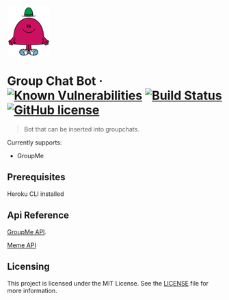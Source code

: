 <img src="img/mrchatterbox.png" alt="project logo image" width="100"/>

# Group Chat Bot &middot; [![Known Vulnerabilities](https://snyk.io/test/github/AnthonyKenny98/GroupChatBot/badge.svg?targetFile=requirements.txt)](https://snyk.io/test/github/AnthonyKenny98/GroupChatBot?targetFile=requirements.txt) [![Build Status](https://travis-ci.org/AnthonyKenny98/GroupChatBot.svg?branch=master)](https://travis-ci.org/AnthonyKenny98/GroupChatBot) [![GitHub license](https://img.shields.io/badge/license-MIT-blue.svg?style=flat-square)](https://github.com/AnthonyKenny98/Vend_Inventory_Upload/blob/master/LICENSE)
> Bot that can be inserted into groupchats.

Currently supports:
  - GroupMe

## Prerequisites
Heroku CLI installed

## Api Reference

[GroupMe API](https://dev.groupme.com/).

[Meme API](https://github.com/R3l3ntl3ss/Meme_Api)

## Licensing

This project is licensed under the MIT License.  See the [LICENSE](LICENSE) file for more information.
